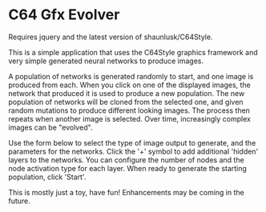 # C64 Gfx Evolver

Requires jquery and the latest version of shaunlusk/C64Style.

This is a simple application that uses the C64Style graphics framework
and very simple generated neural networks to produce images.

A population of networks is generated randomly to start, and one image is
produced from each. When you click on one of the displayed images, the
network that produced it is used to produce a new population.  The new
population of networks will be cloned from the selected one, and given
random mutations to produce different looking images.  The process
then repeats when another image is selected.  Over time, increasingly
complex images can be "evolved".

Use the form below to select the type of image output to generate,
and the parameters for the networks.  Click the '+' symbol to add additional
'hidden' layers to the networks.  You can configure the number of nodes
and the node activation type for each layer.  When ready to generate the
starting population, click 'Start'.

This is mostly just a toy, have fun!  Enhancements may be coming in the
future.
